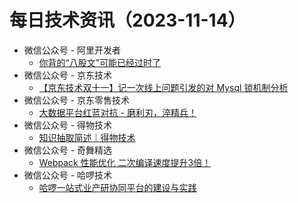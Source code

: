 # 每日技术资讯（2023-11-14）

- 微信公众号 - 阿里开发者
  - [你背的“八股文”可能已经过时了](https://mp.weixin.qq.com/s?__biz=MzIzOTU0NTQ0MA==&mid=2247535700&idx=1&sn=4afa74dc1683e201d936012ae18655ee)
- 微信公众号 - 京东技术
  - [【京东技术双十一】记一次线上问题引发的对 Mysql 锁机制分析](https://mp.weixin.qq.com/s?__biz=MzU1MzE2NzIzMg==&mid=2247493224&idx=1&sn=3b65bf7c4cd5b176e43c7a294c4fb69f)
- 微信公众号 - 京东零售技术
  - [大数据平台红蓝对抗 - 磨利刃，淬精兵！](https://mp.weixin.qq.com/s?__biz=MzUyMDAxMjQ3Ng==&mid=2247503684&idx=1&sn=98844bd891acf43bfbe314b2e226f617)
- 微信公众号 - 得物技术
  - [知识抽取简述｜得物技术](https://mp.weixin.qq.com/s?__biz=MzkxNTE3ODU0NA==&mid=2247511861&idx=1&sn=3b12928566aef530b116d0803fd5f77c)
- 微信公众号 - 奇舞精选
  - [Webpack 性能优化 二次编译速度提升3倍！](https://mp.weixin.qq.com/s?__biz=Mzg4MTYwMzY1Mw==&mid=2247509662&idx=1&sn=bc7938adae9f50eef5cf12a1d5530475)
- 微信公众号 - 哈啰技术
  - [哈啰一站式业产研协同平台的建设与实践](https://mp.weixin.qq.com/s?__biz=MzI3OTE3ODk4MQ==&mid=2247487378&idx=1&sn=073b2258176859934f455ac342f72a66)
